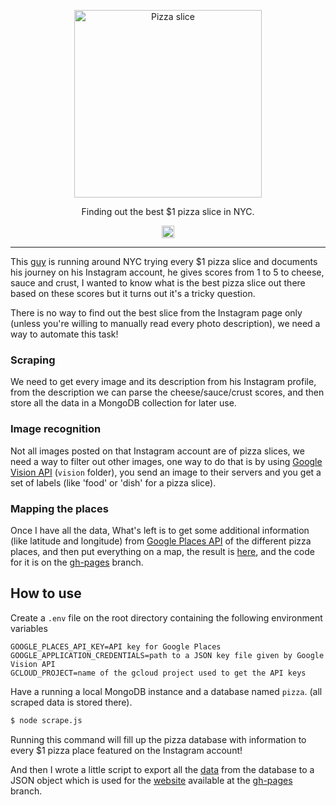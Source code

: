 <p align="center">
  <a href="http://pizza.aissam.me/">
    <img alt="Pizza slice" src="https://upload.wikimedia.org/wikipedia/commons/thumb/6/60/Emoji_u1f355.svg/2000px-Emoji_u1f355.svg.png" width="300" />
  </a>
</p>

<p align="center">
  Finding out the best $1 pizza slice in NYC.
</p>

<p align="center">
  <a href='http://www.recurse.com' title='Made with love at the Recurse Center'><img src='https://cloud.githubusercontent.com/assets/2883345/11325206/336ea5f4-9150-11e5-9e90-d86ad31993d8.png' height='20px'/></a>
</p>

---

This [guy](https://www.instagram.com/dollarpizzaslicenyc/) is running around NYC trying every $1 pizza slice and documents his journey on his Instagram account, he gives scores from 1 to 5 to cheese, sauce and crust, I wanted to know what is the best pizza slice out there based on these scores but it turns out it's a tricky question.

There is no way to find out the best slice from the Instagram page only (unless you're willing to manually read every photo description), we need a way to automate this task!

### Scraping
We need to get every image and its description from his Instagram profile, from the description we can parse the cheese/sauce/crust scores, and then store all the data in a MongoDB collection for later use.

### Image recognition
Not all images posted on that Instagram account are of pizza slices, we need a way to filter out other images, one way to do that is by using [Google Vision API](https://cloud.google.com/vision/) (`vision` folder), you send an image to their servers and you get a set of labels (like 'food' or 'dish' for a  pizza slice).

### Mapping the places
Once I have all the data, What's left is to get some additional information (like latitude and longitude) from [Google Places API](https://developers.google.com/places/) of the different pizza places, and then put everything on a map, the result is [here](http://pizza.aissam.me), and the code for it is on the [gh-pages](https://github.com/Edmeral/dollar-pizza/tree/gh-pages) branch.

## How to use 
Create a `.env` file on the root directory containing the following environment variables
```
GOOGLE_PLACES_API_KEY=API key for Google Places
GOOGLE_APPLICATION_CREDENTIALS=path to a JSON key file given by Google Vision API
GCLOUD_PROJECT=name of the gcloud project used to get the API keys
```
Have a running a local MongoDB instance and a database named `pizza`. (all scraped data is stored there).

```sh
$ node scrape.js
```
Running this command will fill up the pizza database with information to every $1 pizza place featured on the Instagram account!

And then I wrote a little script to export all the [data](https://github.com/Edmeral/dollar-pizza/blob/gh-pages/js/posts.js) from the database to a JSON object which is used for the [website](http://pizza.aissam.me) available at the [gh-pages](https://github.com/Edmeral/dollar-pizza/tree/gh-pages) branch.
